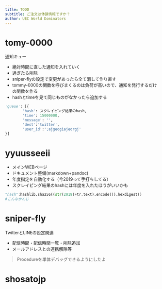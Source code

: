 ```yaml
---
title: TODO
subtitle: ご注文は休講情報ですか？
author: UEC World Dominators
---
```


# tomy-0000

通知キュー

* 絶対時間に直した通知を入れていく
* 過ぎたら削除
* sniper-flyの設定で変更があったら全て消して作り直す
* tommy-0000の関数を呼びまくるのは負荷が高いので、通知を発行するだけの関数を作る
* hashとtimeを見て同じものがなかったら追加する
```py
'queue': [{
        'hash': スクレイピング結果のhash,
        'time': 15000000,
        'message': '',
        'dest':'twitter',
        'user_id':';ajgeogiajeorgj'
}]
```

# yyuusseeii
* メインWEBページ
* ドキュメント整備(markdown+pandoc)
* 年度指定を自動化する（今2019って手打ちしてる）
* スクレイピング結果のhashには年度を入れたほうがいいかも

```py
"hash":hashlib.sha256((str(2019)+tr.text).encode()).hexdigest()
#こんなかんじ
```

# sniper-fly
TwitterとLINEの設定関連

* 配信時間・配信時間一覧・削除追加
* メールアドレスとの連携解除等

> Procedureを単体デバッグできるようにしたよ

# shosatojp
